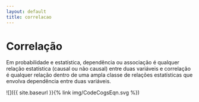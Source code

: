 ```yaml
---
layout: default
title: correlacao
---
```


# Correlação

Em probabilidade e estatística, dependência ou associação é qualquer relação estatística (causal ou não causal) entre duas variáveis e correlação é qualquer relação dentro de uma ampla classe de relações estatísticas que envolva dependência entre duas variáveis.

![]({{ site.baseurl }}{% link img/CodeCogsEqn.svg %})
